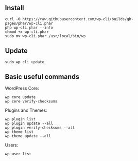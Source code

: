 
## Install

```
curl -O https://raw.githubusercontent.com/wp-cli/builds/gh-pages/phar/wp-cli.phar
php wp-cli.phar --info
chmod +x wp-cli.phar
sudo mv wp-cli.phar /usr/local/bin/wp
```
## Update

```
sudo wp cli update
```
## Basic useful commands

WordPress Core:

```
wp core update
wp core verify-checksums
```

Plugins and Themes:

```
wp plugin list
wp plugin update --all
wp plugin verify-checksums --all
wp theme list
wp theme update --all
```

Users:

```
wp user list
```

